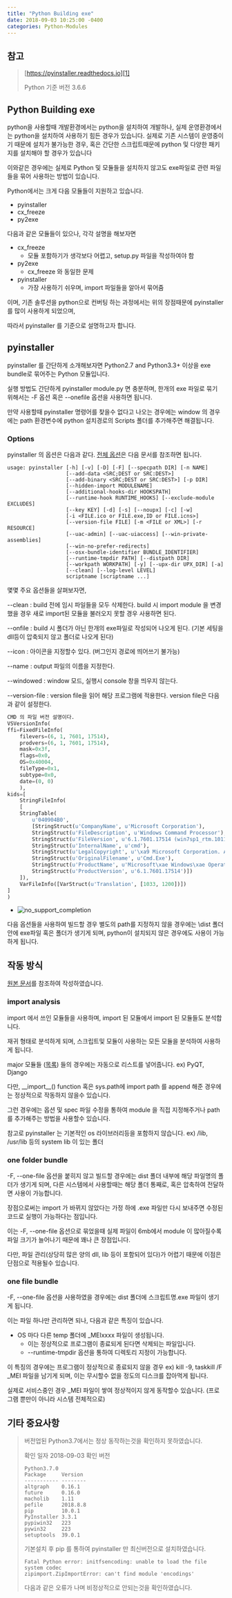 ```yaml
---
title: "Python Building exe"
date: 2018-09-03 10:25:00 -0400
categories: Python-Modules
---
```



## 참고
> [https://pyinstaller.readthedocs.io][1]
> 
> Python 기준 버전 3.6.6

## Python Building exe
python을 사용할때 개발환경에서는 python을 설치하여 개발하나, 실제 운영환경에서는 python을 설치하여 사용하기 힘든 경우가 있습니다.
실제로 기존 시스템이 운영중이기 때문에 설치가 불가능한 경우, 혹은 간단한 스크립트때문에 python 및 다양한 패키지를 설치해야 할 경우가 있습니다

이와같은 경우에는 실제로 Python 및 모듈들을 설치하지 않고도 exe파일로 관련 파일들을 묶어 사용하는 방법이 있습니다.

Python에서는 크게 다음 모듈들이 지원하고 있습니다.
- pyinstaller
- cx_freeze
- py2exe

다음과 같은 모듈들이 있으나, 각각 설명을 해보자면
- cx_freeze
  - 모듈 포함하기가 생각보다 어렵고, setup.py 파일을 작성하여야 함
- py2exe
  - cx_freeze 와 동일한 문제
- pyinstaller
  - 가장 사용하기 쉬우며, import 파일들을 알아서 묶어줌

이며, 기존 솔루션을 python으로 컨버팅 하는 과정에서는 위의 장점때문에 pyinstaller 를 많이 사용하게 되었으며,

따라서 pyinstaller 를 기준으로 설명하고자 합니다.

## pyinstaller
pyinstaller 를 간단하게 소개해보자면 Python2.7 and Python3.3+ 이상을 exe bundle로 묶어주는 Python 모듈입니다. 

실행 방법도 간단하게 pyinstaller module.py 면 충분하며,
한개의 exe 파일로 묶기 위해서는 -F 옵션 혹은 --onefile 옵션을 사용하면 됩니다.

만약 사용할때 pyinstaller 명령어를 찾을수 없다고 나오는 경우에는 window 의 경우에는 path 환경변수에 python 설치경로의 Scripts 폴더를 추가해주면 해결됩니다.

### Options
pyinstaller 의 옵션은 다음과 같다. [전체 옵션][2]은 다음 문서를 참조하면 됩니다.
```
usage: pyinstaller [-h] [-v] [-D] [-F] [--specpath DIR] [-n NAME]
                   [--add-data <SRC;DEST or SRC:DEST>]
                   [--add-binary <SRC;DEST or SRC:DEST>] [-p DIR]
                   [--hidden-import MODULENAME]
                   [--additional-hooks-dir HOOKSPATH]
                   [--runtime-hook RUNTIME_HOOKS] [--exclude-module EXCLUDES]
                   [--key KEY] [-d] [-s] [--noupx] [-c] [-w]
                   [-i <FILE.ico or FILE.exe,ID or FILE.icns>]
                   [--version-file FILE] [-m <FILE or XML>] [-r RESOURCE]
                   [--uac-admin] [--uac-uiaccess] [--win-private-assemblies]
                   [--win-no-prefer-redirects]
                   [--osx-bundle-identifier BUNDLE_IDENTIFIER]
                   [--runtime-tmpdir PATH] [--distpath DIR]
                   [--workpath WORKPATH] [-y] [--upx-dir UPX_DIR] [-a]
                   [--clean] [--log-level LEVEL]
                   scriptname [scriptname ...]
```
몇몇 주요 옵션들을 살펴보자면,

--clean	
    : build 전에 임시 파일들을 모두 삭제한다.
      build 시 import module 을 변경했을 경우 새로 import된 모듈을 불러오지 못할 경우 사용하면 된다.

--onfile
    : build 시 폴더가 아닌 한개의 exe파일로 작성되어 나오게 된다.
      (기본 세팅을 dll등이 압축되지 않고 폴더로 나오게 된다)

--icon
    : 아이콘을 지정할수 있다. (버그인지 경로에 띄어쓰기 불가능)

--name
    : output 파일의 이름을 지정한다.

--windowed
    : window 모드, 실행시 console 창을 띄우지 않는다.

--version-file
    : version file을 읽어 해당 프로그램에 적용한다.
      version file은 다음과 같이 설정한다.
```python
CMD 의 파일 버전 설명이다.
VSVersionInfo(
ffi=FixedFileInfo(
    filevers=(6, 1, 7601, 17514),
    prodvers=(6, 1, 7601, 17514),
    mask=0x3f,
    flags=0x0,
    OS=0x40004,
    fileType=0x1,
    subtype=0x0,
    date=(0, 0)
    ),
kids=[
    StringFileInfo(
    [
    StringTable(
        u'040904B0',
        [StringStruct(u'CompanyName', u'Microsoft Corporation'),
        StringStruct(u'FileDescription', u'Windows Command Processor'),
        StringStruct(u'FileVersion', u'6.1.7601.17514 (win7sp1_rtm.101119-1850)'),
        StringStruct(u'InternalName', u'cmd'),
        StringStruct(u'LegalCopyright', u'\xa9 Microsoft Corporation. All rights reserved.'),
        StringStruct(u'OriginalFilename', u'Cmd.Exe'),
        StringStruct(u'ProductName', u'Microsoft\xae Windows\xae Operating System'),
        StringStruct(u'ProductVersion', u'6.1.7601.17514')])
    ]), 
    VarFileInfo([VarStruct(u'Translation', [1033, 1200])])
]
)
```
- ![no_support_completion](/assets/img/property.jpg)

다음 옵션들을 사용하여 빌드할 경우 별도의 path를 지정하지 않을 경우에는 \\dist 폴더 안에 exe파일 혹은 폴더가 생기게 되며, python이 설치되지 않은 경우에도 사용이 가능하게 됩니다.

## 작동 방식
[원본 문서][3]를 참조하여 작성하였습니다.
### import analysis
import 에서 쓰인 모듈들을 사용하며, import 된 모듈에서 import 된 모듈들도 분석합니다.

재귀 형태로 분석하게 되며, 스크립트및 모듈이 사용하는 모든 모듈을 분석하여 사용하게 됩니다.

major 모듈들 ([목록][4]) 들의 경우에는 자동으로 리스트를 넣어줍니다. ex) PyQT, Django

다만, \_\_import__() function 혹은 sys.path에 import path 를 append 해준 경우에는 정상적으로 작동하지 않을수 있습니다.

그런 경우에는 옵션 및 spec 파일 수정을 통하여 module 을 직접 지정해주거나 path 를 추가해주는 방법을 사용할수 있습니다.

참고로 pyinstaller 는 기본적인 os 라이브러리등을 포함하지 않습니다. 
ex) /lib, /usr/lib 등의 system lib 이 있는 폴더

### one folder bundle
-F, --one-file 옵션을 붙히지 않고 빌드할 경우에는 dist 폴더 내부에 해당 파일명의 폴더가 생기게 되며, 다른 시스템에서 사용할때는 해당 폴더 통째로, 혹은 압축하여 전달하면 사용이 가능합니다.

장점으로써는 import 가 바뀌지 않았다는 가정 하에 .exe 파일만 다시 보내주면 수정된 코드로 실행이 가능하다는 점입니다.

이는 -F, --one-file 옵션으로 묶었을때 실제 파일이 6mb에서 module 이 많아질수록 파일 크기가 늘어나기 때문에 꽤나 큰 장점입니다.

다만, 파일 관리(상당히 많은 양의 dll, lib 등이 포함되어 있다)가 어렵기 때문에 이점은 단점으로 적용될수 있습니다.

### one file bundle
-F, --one-file 옵션을 사용하였을 경우에는 dist 폴더에 스크립트명.exe 파일이 생기게 됩니다.

이는 파일 하나만 관리하면 되나, 다음과 같은 특징이 있습니다.

- OS 마다 다른 temp 폴더에 _MEIxxxx 파일이 생성됩니다.
  - 이는 정상적으로 프로그램이 종료되게 된다면 삭제되는 파일입니다.
  - --runtime-tmpdir 옵션을 통하여 디렉토리 지정이 가능합니다.

이 특징의 경우에는 프로그램이 정상적으로 종료되지 않을 경우 ex) kill -9, taskkill /F _MEI 파일을 남기게 되며, 이는 무시할수 없을 정도의 디스크를 잡아먹게 됩니다.

실제로 서비스중인 경우 _MEI 파일이 쌓여 정상적이지 않게 동작할수 있습니다. (프로그램 뿐만이 아니라 시스템 전체적으로)


## 기타 중요사항
>버전업된 Python3.7에서는 정상 동작하는것을 확인하지 못하였습니다.
>
> 확인 일자 2018-09-03
> 확인 버전
> ```
> Python3.7.0
> Package     Version
> ----------- --------
> altgraph    0.16.1
> future      0.16.0
> macholib    1.11
> pefile      2018.8.8
> pip         10.0.1
> PyInstaller 3.3.1
> pypiwin32   223
> pywin32     223
> setuptools  39.0.1
> ```
> 기본설치 후 pip 를 통하여 pyinstaller 만 최신버전으로 설치하였습니다.
>
> ```
> Fatal Python error: initfsencoding: unable to load the file system codec
> zipimport.ZipImportError: can't find module 'encodings'
> ```
> 다음과 같은 오류가 나며 비정상적으로 안되는것을 확인하였습니다.


[1]: https://pyinstaller.readthedocs.io
[2]: https://pyinstaller.readthedocs.io/en/v3.3.1/usage.html
[3]: https://pyinstaller.readthedocs.io/en/v3.3.1/operating-mode.html
[4]: https://github.com/pyinstaller/pyinstaller/wiki/Supported-Packages